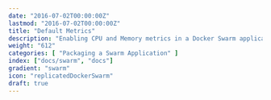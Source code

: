 ```yaml
---
date: "2016-07-02T00:00:00Z"
lastmod: "2016-07-02T00:00:00Z"
title: "Default Metrics"
description: "Enabling CPU and Memory metrics in a Docker Swarm application"
weight: "612"
categories: [ "Packaging a Swarm Application" ]
index: ["docs/swarm", "docs"]
gradient: "swarm"
icon: "replicatedDockerSwarm"
draft: true
---
```

